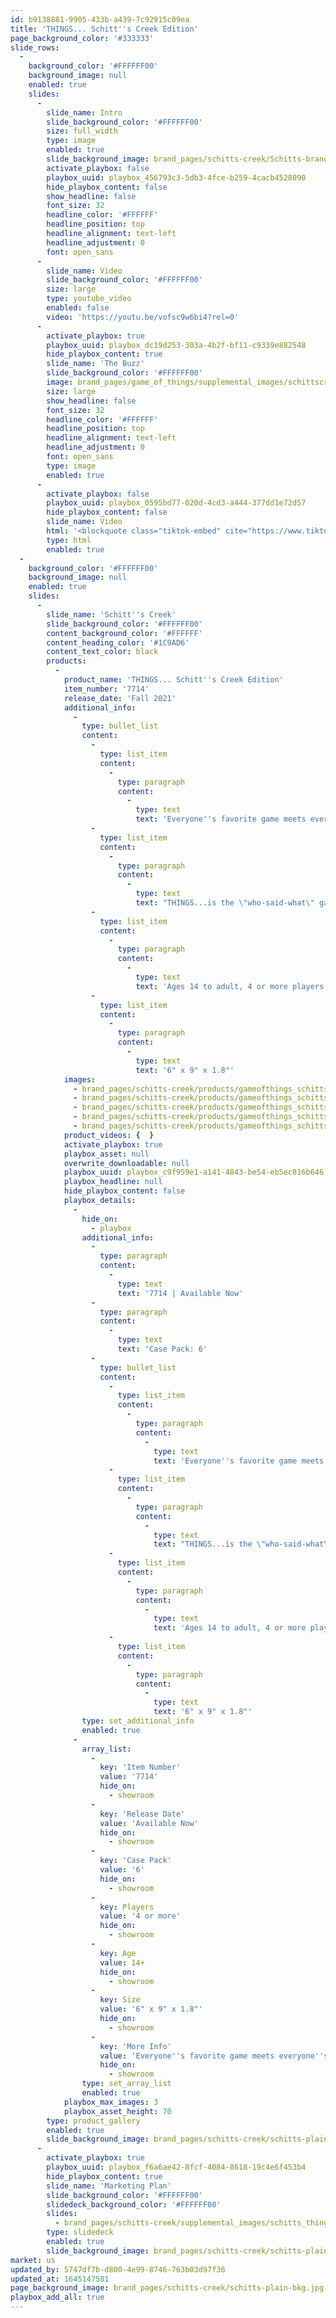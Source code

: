 ```yaml
---
id: b9138881-9905-433b-a439-7c92915c09ea
title: 'THINGS... Schitt''s Creek Edition'
page_background_color: '#333333'
slide_rows:
  -
    background_color: '#FFFFFF00'
    background_image: null
    enabled: true
    slides:
      -
        slide_name: Intro
        slide_background_color: '#FFFFFF00'
        size: full_width
        type: image
        enabled: true
        slide_background_image: brand_pages/schitts-creek/Schitts-brand-page_NEW-PKGr.jpg
        activate_playbox: false
        playbox_uuid: playbox_456793c3-5db3-4fce-b259-4cacb4528090
        hide_playbox_content: false
        show_headline: false
        font_size: 32
        headline_color: '#FFFFFF'
        headline_position: top
        headline_alignment: text-left
        headline_adjustment: 0
        font: open_sans
      -
        slide_name: Video
        slide_background_color: '#FFFFFF00'
        size: large
        type: youtube_video
        enabled: false
        video: 'https://youtu.be/vofsc9w6bi4?rel=0'
      -
        activate_playbox: true
        playbox_uuid: playbox_dc19d253-303a-4b2f-bf11-c9339e882548
        hide_playbox_content: true
        slide_name: 'The Buzz'
        slide_background_color: '#FFFFFF00'
        image: brand_pages/game_of_things/supplemental_images/schittscreek_buzz.png
        size: large
        show_headline: false
        font_size: 32
        headline_color: '#FFFFFF'
        headline_position: top
        headline_alignment: text-left
        headline_adjustment: 0
        font: open_sans
        type: image
        enabled: true
      -
        activate_playbox: false
        playbox_uuid: playbox_0595bd77-020d-4cd3-a444-377dd1e72d57
        hide_playbox_content: false
        slide_name: Video
        html: '<blockquote class="tiktok-embed" cite="https://www.tiktok.com/@mjudsonberry/video/7029084926498852143" data-video-id="7029084926498852143" style="max-width: 605px;min-width: 325px;" > <section> <a target="_blank" title="@mjudsonberry" href="https://www.tiktok.com/@mjudsonberry">@mjudsonberry</a> Rose Family Game Night! (THINGS is available @target and @Walmart ) <a title="schittscreek" target="_blank" href="https://www.tiktok.com/tag/schittscreek">#schittscreek</a> <a title="impressions" target="_blank" href="https://www.tiktok.com/tag/impressions">#impressions</a> <a title="games" target="_blank" href="https://www.tiktok.com/tag/games">#games</a> <a title="gamenight" target="_blank" href="https://www.tiktok.com/tag/gamenight">#gamenight</a> <a title="family" target="_blank" href="https://www.tiktok.com/tag/family">#family</a> <a title="alexisrose" target="_blank" href="https://www.tiktok.com/tag/alexisrose">#alexisrose</a> <a title="moirarose" target="_blank" href="https://www.tiktok.com/tag/moirarose">#moirarose</a> <a title="wig" target="_blank" href="https://www.tiktok.com/tag/wig">#wig</a> <a target="_blank" title="♬ original sound - Michael Judson Berry" href="https://www.tiktok.com/music/original-sound-7029084773159308079">♬ original sound - Michael Judson Berry</a> </section> </blockquote> <script async src="https://www.tiktok.com/embed.js"></script>'
        type: html
        enabled: true
  -
    background_color: '#FFFFFF00'
    background_image: null
    enabled: true
    slides:
      -
        slide_name: 'Schitt''s Creek'
        slide_background_color: '#FFFFFF00'
        content_background_color: '#FFFFFF'
        content_heading_color: '#1C9AD6'
        content_text_color: black
        products:
          -
            product_name: 'THINGS... Schitt''s Creek Edition'
            item_number: '7714'
            release_date: 'Fall 2021'
            additional_info:
              -
                type: bullet_list
                content:
                  -
                    type: list_item
                    content:
                      -
                        type: paragraph
                        content:
                          -
                            type: text
                            text: 'Everyone''s favorite game meets everyone''s favorite show!'
                  -
                    type: list_item
                    content:
                      -
                        type: paragraph
                        content:
                          -
                            type: text
                            text: "THINGS...is the \"who‐said‐what\" game with\_interesting and hilarious topics. You won't believe the THINGS... you'll hear!"
                  -
                    type: list_item
                    content:
                      -
                        type: paragraph
                        content:
                          -
                            type: text
                            text: 'Ages 14 to adult, 4 or more players'
                  -
                    type: list_item
                    content:
                      -
                        type: paragraph
                        content:
                          -
                            type: text
                            text: '6" x 9" x 1.8"'
            images:
              - brand_pages/schitts-creek/products/gameofthings_schitts/7714_Game-of-Things_Schitts-Creek_rt-angle.png
              - brand_pages/schitts-creek/products/gameofthings_schitts/7714_Game-of-Things_Schitts-Creek_contents.png
              - brand_pages/schitts-creek/products/gameofthings_schitts/7714_Game-of-Things_Schitts-Creek_cards.png
              - brand_pages/schitts-creek/products/gameofthings_schitts/7714_Game-of-Things_Schitts-Creek_front.png
              - brand_pages/schitts-creek/products/gameofthings_schitts/schittscreeksize.png
            product_videos: {  }
            activate_playbox: true
            playbox_asset: null
            overwrite_downloadable: null
            playbox_uuid: playbox_c9f959e1-a141-4843-be54-eb5ec816b646
            playbox_headline: null
            hide_playbox_content: false
            playbox_details:
              -
                hide_on:
                  - playbox
                additional_info:
                  -
                    type: paragraph
                    content:
                      -
                        type: text
                        text: '7714 | Available Now'
                  -
                    type: paragraph
                    content:
                      -
                        type: text
                        text: 'Case Pack: 6'
                  -
                    type: bullet_list
                    content:
                      -
                        type: list_item
                        content:
                          -
                            type: paragraph
                            content:
                              -
                                type: text
                                text: 'Everyone''s favorite game meets everyone''s favorite show!'
                      -
                        type: list_item
                        content:
                          -
                            type: paragraph
                            content:
                              -
                                type: text
                                text: "THINGS...is the \"who‐said‐what\" game with\_interesting and hilarious topics. You won't believe the THINGS... you'll hear!"
                      -
                        type: list_item
                        content:
                          -
                            type: paragraph
                            content:
                              -
                                type: text
                                text: 'Ages 14 to adult, 4 or more players'
                      -
                        type: list_item
                        content:
                          -
                            type: paragraph
                            content:
                              -
                                type: text
                                text: '6" x 9" x 1.8"'
                type: set_additional_info
                enabled: true
              -
                array_list:
                  -
                    key: 'Item Number'
                    value: '7714'
                    hide_on:
                      - showroom
                  -
                    key: 'Release Date'
                    value: 'Available Now'
                    hide_on:
                      - showroom
                  -
                    key: 'Case Pack'
                    value: '6'
                    hide_on:
                      - showroom
                  -
                    key: Players
                    value: '4 or more'
                    hide_on:
                      - showroom
                  -
                    key: Age
                    value: 14+
                    hide_on:
                      - showroom
                  -
                    key: Size
                    value: '6" x 9" x 1.8"'
                    hide_on:
                      - showroom
                  -
                    key: 'More Info'
                    value: 'Everyone''s favorite game meets everyone''s favorite show!'
                    hide_on:
                      - showroom
                type: set_array_list
                enabled: true
            playbox_max_images: 3
            playbox_asset_height: 70
        type: product_gallery
        enabled: true
        slide_background_image: brand_pages/schitts-creek/schitts-plain-bkg.jpg
      -
        activate_playbox: true
        playbox_uuid: playbox_f6a6ae42-8fcf-4084-8618-19c4e6f453b4
        hide_playbox_content: true
        slide_name: 'Marketing Plan'
        slide_background_color: '#FFFFFF00'
        slidedeck_background_color: '#FFFFFF00'
        slides:
          - brand_pages/schitts-creek/supplemental_images/schitts_things_marketing1.png
        type: slidedeck
        enabled: true
        slide_background_image: brand_pages/schitts-creek/schitts-plain-bkg.jpg
market: us
updated_by: 5747df7b-d800-4e99-8746-763b03d97f36
updated_at: 1645147581
page_background_image: brand_pages/schitts-creek/schitts-plain-bkg.jpg
playbox_add_all: true
---
```

